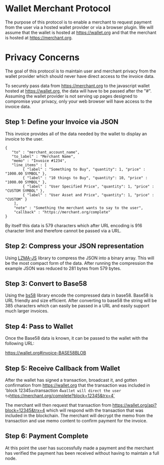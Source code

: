 # Wallet Merchant Protocol

The purpose of this protocol is to enable a merchant to request payment from the user via a hosted wallet provider or via a browser plugin.  We will assume that the wallet is hosted at https://wallet.org and that the merchant is hosted at https://merchant.org.

# Privacy Concerns

The goal of this protocol is to maintain user and merchant privacy from the wallet provider which should never have direct access to the invoice data.

To securely pass data from https://merchant.org to the javascript wallet hosted at https://wallet.org, the data will have to be passed after the "#".  Assuming the wallet provider is not serving up pages designed to compromise your privacy, only your web browser will have access to the invoice data.  

## Step 1: Define your Invoice via JSON 

This invoice provides all of the data needed by the wallet to display an invoice to the user. 

```
{
   "to" : "merchant_account_name",
   "to_label" : "Merchant Name",
   "memo" : "Invoice #1234",
   "line_items" : [
        { "label" : "Something to Buy", "quantity": 1, "price" : "1000.00 SYMBOL" },
        { "label" : "10 things to Buy", "quantity": 10, "price" : "1000.00 SYMBOL" },
        { "label" : "User Specified Price", "quantity": 1, "price" : "CUSTOM SYMBOL" },
        { "label" : "User Asset and Price", "quantity": 1, "price" : "CUSTOM" }
    ],
    "note" : "Something the merchant wants to say to the user",
    "callback" : "https://merchant.org/complete"
}
```
 By itself this data is 579 characters which after URL encoding is 916 character limit and therefore cannot be passed via a URL.

## Step 2: Compress your JSON representation

Using [LZMA-JS](https://github.com/nmrugg/LZMA-JS/) library to compress the JSON into a binary array.  This will be the most compact form of the data.  After running the compression the example JSON was reduced to 281 bytes from 579 bytes.

## Step 3: Convert to Base58 

Using the [bs58](http://cryptocoinjs.com/modules/misc/bs58/) library encode the compressed data in base58.  Base58 is URL friendly and size efficient.  After converting to base58 the string will be 385 characters which can easily be passed in a URL and easily support much larger invoices. 

## Step 4: Pass to Wallet

Once the Base58 data is known, it can be passed to the wallet with the following URL:

https://wallet.org#invoice-BASE58BLOB

## Step 5: Receive Callback from Wallet

After the wallet has signed a transaction, broadcast it, and gotten confirmation from https://wallet.org that the transaction was included in 'block 12345` as `transaction 4` wallet will direct the user to `https://merchant.org/complete?block=12345&trx=4`

The merchant will then request that transaction from https://wallet.org/api?block=12345&trx=4 which will respond with the transaction that was included in the blockchain.   The merchant will decrypt the memo from the transaction and use memo content to confirm payment for the invoice.  

## Step 6: Payment Complete 

At this point the user has successfully made a payment and the merchant has verified the payment has been received without having to maintain a full node.  


 